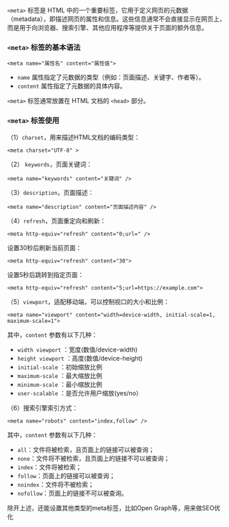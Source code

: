 `<meta>` 标签是 HTML 中的一个重要标签，它用于定义网页的元数据（metadata），即描述网页的属性和信息。这些信息通常不会直接显示在网页上，而是用于向浏览器、搜索引擎、其他应用程序等提供关于页面的额外信息。

### **`<meta>` 标签的基本语法**

`<meta name="属性名" content="属性值">`

- `name` 属性指定了元数据的类型（例如：页面描述、关键字、作者等）。
- `content` 属性指定了元数据的具体内容。

`<meta>` 标签通常放置在 HTML 文档的 `<head>` 部分。

### **`<meta>` 标签使用**

（1）​`charset`​，用来描述HTML文档的编码类型：

`<meta charset="UTF-8" >`

（2） `keywords`，页面关键词：  

`<meta name="keywords" content="关键词" />`

（3）`description`，页面描述：  

`<meta name="description" content="页面描述内容" />`

（4）`refresh`，页面重定向和刷新：  

`<meta http-equiv="refresh" content="0;url=" />`

设置30秒后刷新当前页面：

`<meta http-equiv="refresh" content="30">`

设置5秒后跳转到指定页面：

`<meta http-equiv="refresh" content="5;url=https://example.com">`

（5）`viewport`，适配移动端，可以控制视口的大小和比例：  

`<meta name="viewport" content="width=device-width, initial-scale=1, maximum-scale=1">`

其中，`content` 参数有以下几种：  

- ​`width viewport`​ ：宽度(数值/device-width)
- ​`height viewport`​ ：高度(数值/device-height)
- ​`initial-scale`​ ：初始缩放比例
- ​`maximum-scale`​ ：最大缩放比例
- ​`minimum-scale`​ ：最小缩放比例
- ​`user-scalable`​ ：是否允许用户缩放(yes/no）

（6）搜索引擎索引方式：  

`<meta name="robots" content="index,follow" />`

其中，`content` 参数有以下几种：  

- ​`all`​：文件将被检索，且页面上的链接可以被查询；
- ​`none`​：文件将不被检索，且页面上的链接不可以被查询；
- ​`index`​：文件将被检索；
- ​`follow`​：页面上的链接可以被查询；
- ​`noindex`​：文件将不被检索；
- ​`nofollow`​：页面上的链接不可以被查询。

除开上述，还能设置其他类型的meta标签，比如Open Graph等，用来做SEO优化
